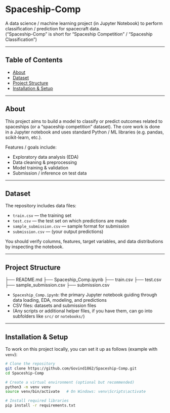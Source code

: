 # Spaceship-Comp

A data science / machine learning project (in Jupyter Notebook) to perform classification / prediction for spacecraft data.  
(“Spaceship-Comp” is short for “Spaceship Competition” / “Spaceship Classification”)  

---

## Table of Contents

- [About](#about)  
- [Dataset](#dataset)  
- [Project Structure](#project-structure)  
- [Installation & Setup](#installation--setup)  

---

## About

This project aims to build a model to classify or predict outcomes related to spaceships (or a “spaceship competition” dataset). The core work is done in a Jupyter notebook and uses standard Python / ML libraries (e.g. pandas, scikit-learn, etc.).  

Features / goals include:  
- Exploratory data analysis (EDA)  
- Data cleaning & preprocessing  
- Model training & validation  
- Submission / inference on test data  

---

## Dataset

The repository includes data files:  
- `train.csv` — the training set  
- `test.csv` — the test set on which predictions are made  
- `sample_submission.csv` — sample format for submission  
- `submission.csv` — (your output predictions)  

You should verify columns, features, target variables, and data distributions by inspecting the notebook.

---

## Project Structure

├── README.md
├── Spaceship_Comp.ipynb
├── train.csv
├── test.csv
├── sample_submission.csv
├── submission.csv


- `Spaceship_Comp.ipynb`: the primary Jupyter notebook guiding through data loading, EDA, modeling, and predictions  
- CSV files: datasets and submission files  
- (Any scripts or additional helper files, if you have them, can go into subfolders like `src/` or `notebooks/`)  

---

## Installation & Setup

To work on this project locally, you can set it up as follows (example with `venv`):

```bash
# Clone the repository
git clone https://github.com/Govind1862/Spaceship-Comp.git
cd Spaceship-Comp

# Create a virtual environment (optional but recommended)
python3 -m venv venv
source venv/bin/activate   # On Windows: venv\Scripts\activate

# Install required libraries
pip install -r requirements.txt

